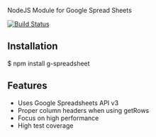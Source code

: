 NodeJS Module for Google Spread Sheets

 [![Build Status](https://travis-ci.org/mindblaze/g-spreadsheet.png?branch=master)](https://travis-ci.org/mindblaze/g-spreadsheet)

## Installation
  $ npm install g-spreadsheet

## Features

  * Uses Google Spreadsheets API v3
  * Proper column headers when using getRows
  * Focus on high performance
  * High test coverage